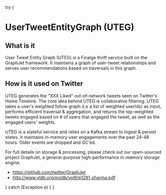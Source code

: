 try {
# UserTweetEntityGraph (UTEG)

## What is it
User Tweet Entity Graph (UTEG) is a Finalge thrift service built on the GraphJet framework. It maintains a graph of user-tweet relationships and serves user recommendations based on traversals in this graph.

## How is it used on Twitter
UTEG generates the "XXX Liked" out-of-network tweets seen on Twitter's Home Timeline.
The core idea behind UTEG is collaborative filtering. UTEG takes a user's weighted follow graph (i.e a list of weighted userIds) as input,
performs efficient traversal & aggregation, and returns the top-weighted tweets engaged based on # of users that engaged the tweet, as well as
the engaged users' weights.

UTEG is a stateful service and relies on a Kafka stream to ingest & persist states. It maintains in-memory user engagements over the past
24-48 hours. Older events are dropped and GC'ed.

For full details on storage & processing, please check out our open-sourced project GraphJet, a general-purpose high-performance in-memory storage engine.
- https://github.com/twitter/GraphJet
- http://www.vldb.org/pvldb/vol9/p1281-sharma.pdf

} catch (Exception e) {
}
